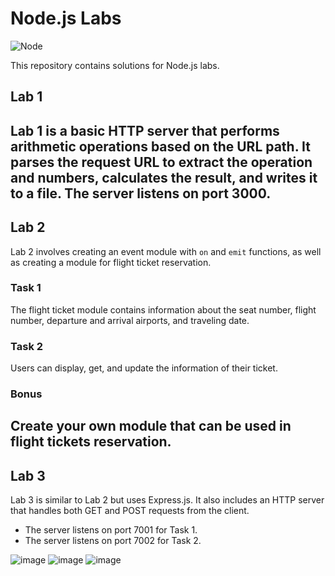# Node.js Labs

![Node](https://github.com/ZeinabAbdelghaffar/NodeJS/assets/87963230/304306c1-fed0-43bd-84fa-94da88725f2f)

This repository contains solutions for Node.js labs.

## Lab 1
Lab 1 is a basic HTTP server that performs arithmetic operations based on the URL path. It parses the request URL to extract the operation and numbers, calculates the result, and writes it to a file. The server listens on port 3000.
---

## Lab 2
Lab 2 involves creating an event module with `on` and `emit` functions, as well as creating a module for flight ticket reservation.

### Task 1
The flight ticket module contains information about the seat number, flight number, departure and arrival airports, and traveling date.

### Task 2
Users can display, get, and update the information of their ticket.

### Bonus
Create your own module that can be used in flight tickets reservation.
---

## Lab 3
Lab 3 is similar to Lab 2 but uses Express.js. It also includes an HTTP server that handles both GET and POST requests from the client.

- The server listens on port 7001 for Task 1.
- The server listens on port 7002 for Task 2.

![image](https://github.com/ZeinabAbdelghaffar/NodeJS/assets/87963230/10403b58-175c-4c1a-86be-9406ea5ab159)
![image](https://github.com/ZeinabAbdelghaffar/NodeJS/assets/87963230/8381aa1e-839d-4502-91ac-23f2ac72dfa5)
![image](https://github.com/ZeinabAbdelghaffar/NodeJS/assets/87963230/ccd2422c-8278-4f0e-ab38-92610a7fb6e6)
